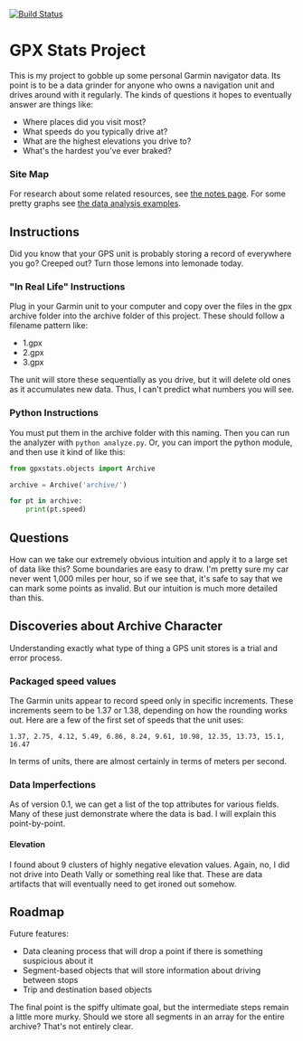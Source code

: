 [![Build Status](https://travis-ci.org/AlanCoding/gpxstats.svg?branch=master)](https://travis-ci.org/AlanCoding/gpxstats)

# GPX Stats Project

This is my project to gobble up some personal Garmin navigator data.
Its point is to be a data grinder for anyone who owns a navigation unit 
and drives around with it regularly. The kinds of questions it hopes to 
eventually answer are things like:

 - Where places did you visit most?
 - What speeds do you typically drive at?
 - What are the highest elevations you drive to?
 - What's the hardest you've ever braked?

### Site Map

For research about some related resources, see [the notes page](docs/Notes.md).
For some pretty graphs see [the data analysis examples](docs/data_examples.md).

## Instructions

Did you know that your GPS unit is probably storing a record of everywhere 
you go? Creeped out? Turn those lemons into lemonade today.

### "In Real Life" Instructions

Plug in your Garmin unit to your computer and copy over the files in the
gpx archive folder into the archive folder of this project. These should
follow a filename pattern like:

 - 1.gpx
 - 2.gpx
 - 3.gpx
 
The unit will store these sequentially as you drive, but it will delete 
old ones as it accumulates new data. Thus, I can't predict what numbers
you will see.

### Python Instructions

You must put them in the archive folder with this naming. Then you can run the
analyzer with `python analyze.py`. Or, you can import the python module, and
then use it kind of like this:

```python
from gpxstats.objects import Archive

archive = Archive('archive/')

for pt in archive:
    print(pt.speed)
```

## Questions

How can we take our extremely obvious intuition and apply it to a large set
of data like this? Some boundaries are easy to draw. I'm pretty sure my car
never went 1,000 miles per hour, so if we see that, it's safe to say that we
can mark some points as invalid. But our intuition is much more detailed than
this.


## Discoveries about Archive Character

Understanding exactly what type of thing a GPS unit stores is a trial and 
error process.

### Packaged speed values

The Garmin units appear to record speed only in specific increments. These
increments seem to be 1.37 or 1.38, depending on how the rounding works out.
Here are a few of the first set of speeds that the unit uses:

    1.37, 2.75, 4.12, 5.49, 6.86, 8.24, 9.61, 10.98, 12.35, 13.73, 15.1, 16.47

In terms of units, there are almost certainly in terms of meters per second.

### Data Imperfections

As of version 0.1, we can get a list of the top attributes for various fields.
Many of these just demonstrate where the data is bad. I will explain this 
point-by-point.

#### Elevation

I found about 9 clusters of highly negative elevation values. Again, no, 
I did not drive into Death Vally or something real like that. These are data 
artifacts that will eventually need to get ironed out somehow.

## Roadmap

Future features:

 - Data cleaning process that will drop a point if there is something 
   suspicious about it
 - Segment-based objects that will store information about driving between 
   stops
 - Trip and destination based objects

The final point is the spiffy ultimate goal, but the intermediate steps 
remain a little more murky. Should we store all segments in an array for 
the entire archive? That's not entirely clear.
